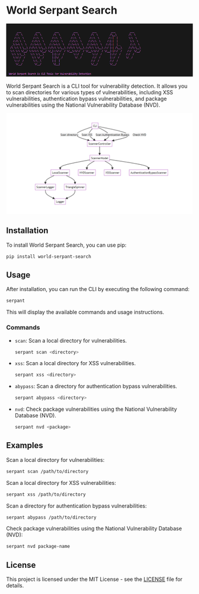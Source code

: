 # World Serpant Search

![1709693527726](image/README/1709693527726.png)

World Serpant Search is a CLI tool for vulnerability detection. It allows you to scan directories for various types of vulnerabilities, including XSS vulnerabilities, authentication bypass vulnerabilities, and package vulnerabilities using the National Vulnerability Database (NVD).

![1709722154357](image/README/1709722154357.png)

## Installation

To install World Serpant Search, you can use pip:

```bash
pip install world-serpant-search
```

## Usage

After installation, you can run the CLI by executing the following command:

```bash
serpant
```

This will display the available commands and usage instructions.

### Commands

- `scan`: Scan a local directory for vulnerabilities.

  ```bash
  serpant scan <directory>
  ```
- `xss`: Scan a local directory for XSS vulnerabilities.

  ```bash
  serpant xss <directory>
  ```
- `abypass`: Scan a directory for authentication bypass vulnerabilities.

  ```bash
  serpant abypass <directory>
  ```
- `nvd`: Check package vulnerabilities using the National Vulnerability Database (NVD).

  ```bash
  serpant nvd <package>
  ```

## Examples

Scan a local directory for vulnerabilities:

```bash
serpant scan /path/to/directory
```

Scan a local directory for XSS vulnerabilities:

```bash
serpant xss /path/to/directory
```

Scan a directory for authentication bypass vulnerabilities:

```bash
serpant abypass /path/to/directory
```

Check package vulnerabilities using the National Vulnerability Database (NVD):

```bash
serpant nvd package-name
```

## License

This project is licensed under the MIT License - see the [LICENSE](LICENSE) file for details.
